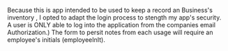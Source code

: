 Because this is app intended to be used to keep a record an Business's inventory , I opted to adapt the login process to stength my app's security. A user is ONLY able to log into the application from the companies email Authorization.) The form to persit notes from each usage will require an employee's initials (employeeInIt).